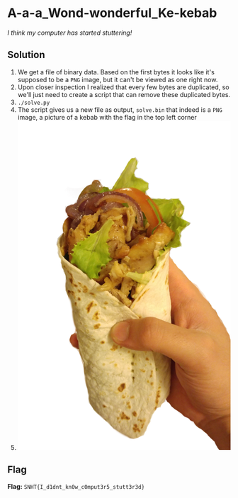 # A-a-a_Wond-wonderful_Ke-kebab
*I think my computer has started stuttering!*

## Solution
1. We get a file of binary data. Based on the first bytes it looks like it's supposed to be a `PNG` image, but it can't be viewed as one right now.
2. Upon closer inspection I realized that every few bytes are duplicated, so we'll just need to create a script that can remove these duplicated bytes.
3. `./solve.py`
4. The script gives us a new file as output, `solve.bin` that indeed is a `PNG` image, a picture of a kebab with the flag in the top left corner
5. ![solve.jpg](./solve.png)


## Flag
**Flag:** `SNHT{I_d1dnt_kn0w_c0mput3r5_stutt3r3d}`
